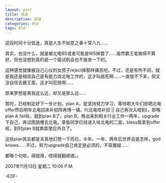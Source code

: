 ```yaml
---
layout: post
title: 低迷
description: 低迷
categories: Old
tags: Old
---
```

这段时间十分低迷，真是人生不如意之事十常八九......  
  
其实，也没什么，就是被北电BS或者可能是WS掉罢了......虽然霸王笔做得不算好，但也没想到真的是一个面试机会也不施舍一下的。  
  
这种感觉就像被自己心仪的女孩子reject掉那样痛苦吧，不过，还是有所不同，就是我还是相信自己是有能力进北电工作的，这才叫抵死啊......一直放不下来，但又没自信去霸王面，这才叫犯贱啊......  
  
原来梦想是离我这么近，却又是那么远......  
  
暂时，已经制定好下一步计划。plan A，是坚持努力学习，等待啲大牛们拒晒北电offer然后明年北电回来补招阵再博一铺。if(北电唔补招 \|\| 自己再次入唔到)，即喺plan A fail咗，就到plan B了。plan B，喺出来到相关行业工作一两年，upgrade下自己，再试图跳槽去北电。章鱼同学已经进入咗北电的二面，bless距拿到offer啦，到时plan B就靠距里应外合了。  
  
这些plan其实都是天真地幻想一下而已，半年、一年、两年后世界会是怎样，god knows......不过，努力upgrade自己肯定是必须的，不容置疑......  
  
都喺个句啦，得就得，唔得就翻顺德。。

2007年11月13日 星期二  10:06 P.M.

-EOF-